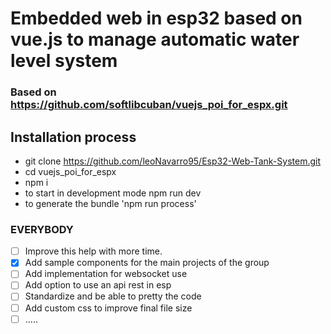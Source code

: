 # Embedded web in esp32 based on vue.js to manage automatic water level system

### Based on https://github.com/softlibcuban/vuejs_poi_for_espx.git
## Installation process

- git clone https://github.com/leoNavarro95/Esp32-Web-Tank-System.git
- cd vuejs_poi_for_espx
- npm i
- to start in development mode npm run dev
- to generate the bundle 'npm run process'

### EVERYBODY

- [ ] Improve this help with more time.
- [x] Add sample components for the main projects of the group
- [ ] Add implementation for websocket use
- [ ] Add option to use an api rest in esp
- [ ] Standardize and be able to pretty the code
- [ ] Add custom css to improve final file size
- [ ] .....
